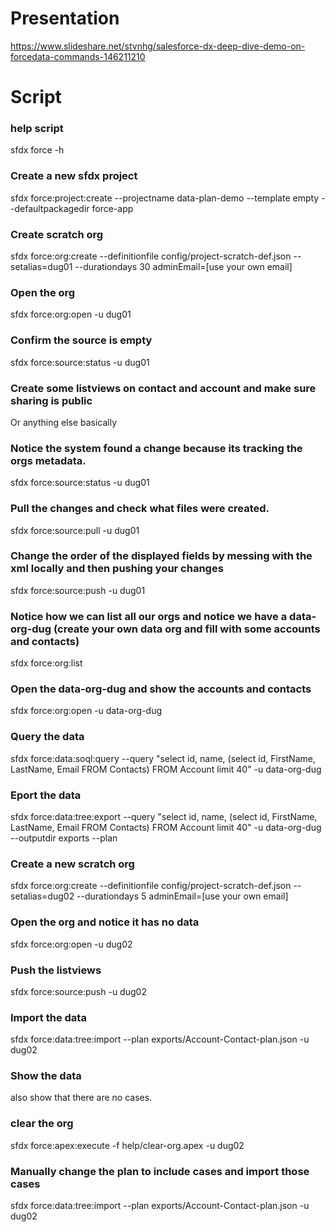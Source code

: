 # Presentation
https://www.slideshare.net/stvnhg/salesforce-dx-deep-dive-demo-on-forcedata-commands-146211210

# Script

### help script
sfdx force -h

### Create a new sfdx project
sfdx force:project:create --projectname data-plan-demo --template empty --defaultpackagedir force-app

### Create scratch org
sfdx force:org:create --definitionfile config/project-scratch-def.json --setalias=dug01 --durationdays 30 adminEmail=[use your own email]

### Open the org
sfdx force:org:open -u dug01

### Confirm the source is empty
sfdx force:source:status -u dug01

### Create some listviews on contact and account and make sure sharing is public
Or anything else basically

### Notice the system found a change because its tracking the orgs metadata.
sfdx force:source:status -u dug01

### Pull the changes and check what files were created.
sfdx force:source:pull -u dug01

### Change the order of the displayed fields by messing with the xml locally and then pushing your changes
sfdx force:source:push -u dug01

### Notice how we can list all our orgs and notice we have a data-org-dug (create your own data org and fill with some accounts and contacts)
sfdx force:org:list

### Open the data-org-dug and show the accounts and contacts
sfdx force:org:open -u data-org-dug

### Query the data
sfdx force:data:soql:query --query "select id, name, (select id, FirstName,  LastName, Email FROM Contacts) FROM Account limit 40" -u data-org-dug

### Eport the data
sfdx force:data:tree:export --query "select id, name, (select id, FirstName,  LastName, Email FROM Contacts) FROM Account limit 40" -u data-org-dug --outputdir  exports --plan

### Create a new scratch org
sfdx force:org:create --definitionfile config/project-scratch-def.json --setalias=dug02 --durationdays 5 adminEmail=[use your own email]

### Open the org and notice it has no data
sfdx force:org:open -u dug02

### Push the listviews
sfdx force:source:push -u dug02

### Import the data
sfdx force:data:tree:import --plan exports/Account-Contact-plan.json -u dug02

### Show the data
also show that there are no cases.

### clear the org
sfdx force:apex:execute -f help/clear-org.apex -u dug02

### Manually change the plan to include cases and import those cases
sfdx force:data:tree:import --plan exports/Account-Contact-plan.json -u dug02
